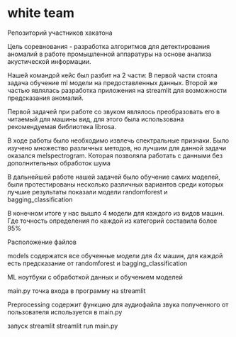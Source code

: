 ﻿# white team
Репозиторий участников хакатона

Цель соревнования - разработка алгоритмов для детектирования аномалий в работе промышленной аппаратуры на основе анализа акустической информации. 

Нашей командой кейс был разбит на 2 части:
В первой части стояла задача обучение ml модели на предоставленных данных.
Второй же частью являлась разработка приложения на streamlit для возможности предсказания аномалий.

Первой задачей при работе со звуком являлось преобразовать его в читаемый для машины вид, для этого была использована рекомендуемая библиотека librosa.

В ходе работы было необходимо извлечь спектральные признаки. Было изучено множество различных методов, но лучшим для данной задачи оказался melspectrogram. Которая позволяла работать с данными без дополнительных обработок шума

В дальнейшей работе нашей задачей было обучение самих моделей, были протестированы несколько различных вариантов среди которых лучшие результаты показали модели randomforest и bagging_classification

В конечном итоге у нас вышло 4 модели для каждого из видов машин. Где точность определения по каждой из категорий составила более 95%


Расположение файлов

models содержатся все обученные модели для 4х машин, для каждой есть предсказание от randomforest и bagging_classification 

ML ноутбуки c обработкой данных и обучением моделей

main.py точка входа в программу на streamlit 

Preprocessing содержит функцию для аудиофайла звука полученного от пользователя используется в  main.py

запуск streamlit
streamlit run main.py
